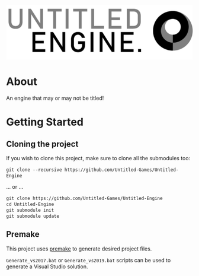 ![README_Banner](https://raw.githubusercontent.com/Untitled-Games/Branding/Untitled-Engine/Untitled-Engine/UE_Full.png)
# About
An engine that may or may not be titled!

# Getting Started
## Cloning the project
If you wish to clone this project, make sure to clone all the submodules too:
```
git clone --recursive https://github.com/Untitled-Games/Untitled-Engine
```
... or ...
```
git clone https://github.com/Untitled-Games/Untitled-Engine
cd Untitled-Engine
git submodule init
git submodule update
```

## Premake
This project uses [premake](https://github.com/premake/premake-core) to generate desired project files.

```Generate_vs2017.bat``` or ```Generate_vs2019.bat``` scripts can be used to generate a Visual Studio solution.
